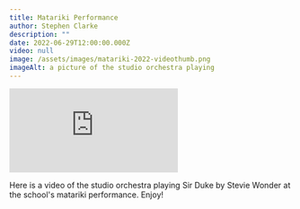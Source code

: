 ```yaml
---
title: Matariki Performance
author: Stephen Clarke
description: ""
date: 2022-06-29T12:00:00.000Z
video: null
image: /assets/images/matariki-2022-videothumb.png
imageAlt: a picture of the studio orchestra playing
---
```

<div class="video-container"><div class="video-embed-container"><iframe class="video-embed" src="https://www.youtube.com/embed/-oWROqN5e0s" title="YouTube video player" frameborder="0" allow="accelerometer; autoplay; clipboard-write; encrypted-media; gyroscope; picture-in-picture" allowfullscreen></iframe></div></div>

Here is a video of the studio orchestra playing Sir Duke by Stevie Wonder at the school's matariki performance. Enjoy!
